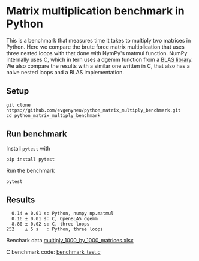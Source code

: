 # Matrix multiplication benchmark in Python

This is a benchmark that measures time it takes to multiply two matrices in Python. Here we compare the brute force matrix multiplication that uses three nested loops with that done with NymPy's matmul function. NumPy internally uses C, which in tern uses a dgemm function from a [BLAS library](https://en.wikipedia.org/wiki/Basic_Linear_Algebra_Subprograms). We also compare the results with a similar one written in C, that also has a naive nested loops and a BLAS implementation.

## Setup

```
git clone https://github.com/evgenyneu/python_matrix_multiply_benchmark.git
cd python_matrix_multiply_benchmark
```

## Run benchmark

Install `pytest` with

```
pip install pytest
```

Run the benchmark

```
pytest
```

## Results

```
  0.14 ± 0.01 s: Python, numpy np.matmul
  0.16 ± 0.01 s: C, OpenBLAS dgemm
  8.80 ± 0.02 s: C, three loops
252    ± 5 s   : Python, three loops
```



Benchark data [multiply_1000_by_1000_matrices.xlsx](https://github.com/evgenyneu/image_compressor_c/blob/master/benchmark/multiply_1000_by_1000_matrices.xlsx)

C benchmark code: [benchmark_test.c](https://github.com/evgenyneu/image_compressor_c/blob/master/src/benchmark_test.c)
